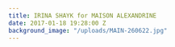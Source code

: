 ```yaml
---
title: IRINA SHAYK for MAISON ALEXANDRINE
date: 2017-01-18 19:28:00 Z
background_image: "/uploads/MAIN-260622.jpg"
---
```


